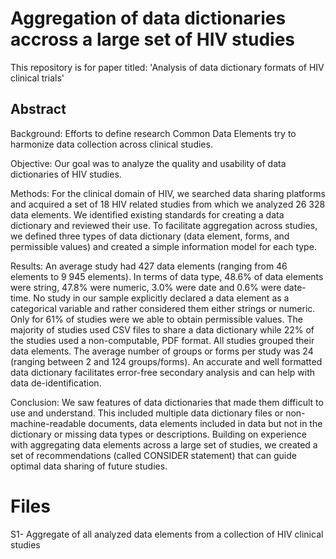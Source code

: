 # Aggregation of data dictionaries accross a large set of HIV studies

This repository is for paper titled: 'Analysis of data dictionary formats of HIV clinical trials'

## Abstract

Background: Efforts to define research Common Data Elements try to harmonize data collection across clinical studies. 

Objective: Our goal was to analyze the quality and usability of data dictionaries of HIV studies.

Methods: For the clinical domain of HIV, we searched data sharing platforms and acquired a set of 18 HIV related studies from which we analyzed 26 328 data elements. We identified existing standards for creating a data dictionary and reviewed their use. To facilitate aggregation across studies, we defined three types of data dictionary (data element, forms, and permissible values) and created a simple information model for each type. 

Results: An average study had 427 data elements (ranging from 46 elements to 9 945 elements). In terms of data type, 48.6% of data elements were string, 47.8% were numeric, 3.0% were date and 0.6% were date-time. No study in our sample explicitly declared a data element as a categorical variable and rather considered them either strings or numeric. Only for 61% of studies were we able to obtain permissible values. The majority of studies used CSV files to share a data dictionary while 22% of the studies used a non-computable, PDF format. All studies grouped their data elements. The average number of groups or forms per study was 24 (ranging between 2 and 124 groups/forms). An accurate and well formatted data dictionary facilitates error-free secondary analysis and can help with data de-identification. 

Conclusion: We saw features of data dictionaries that made them difficult to use and understand. This included multiple data dictionary files or non-machine-readable documents, data elements included in data but not in the dictionary or missing data types or descriptions. Building on experience with aggregating data elements across a large set of studies, we created a set of recommendations (called CONSIDER statement) that can guide optimal data sharing of future studies. 



# Files
S1- Aggregate of all analyzed data elements from a collection of HIV clinical studies

